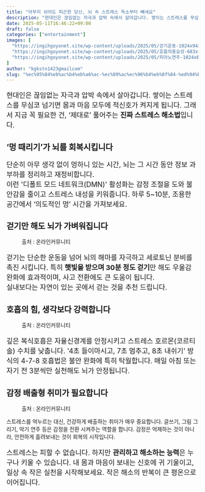 ```yaml
---
title: "아무리 쉬어도 피곤한 당신, 뇌 속 스트레스 독소부터 빼세요"
description: "현대인은 끊임없는 자극과 압박 속에서 살아갑니다. 쌓이는 스트레스를 무심코 넘기면 몸과 마음 모두에 적신호가 켜지게 됩니다. 그래서 지금 꼭 필요한 건, ‘제대로’ 풀어주는 진짜 스트레스 해소법입니다."
date: 2025-05-11T16:46:22+09:00
draft: false
categories: ["entertainment"]
images: [
  "https://ingihgoyonet.site/wp-content/uploads/2025/05/걷기운동-1024x942.jpg"
  "https://ingihgoyonet.site/wp-content/uploads/2025/05/호흡의중요성-683x1024.jpg"
  "https://ingihgoyonet.site/wp-content/uploads/2025/05/피아노연주-1024x683.jpg"
]
author: "kgkstn1423gmailcom"
slug: "%ec%95%84%eb%ac%b4%eb%a6%ac-%ec%89%ac%ec%96%b4%eb%8f%84-%ed%94%bc%ea%b3%a4%ed%95%9c-%eb%8b%b9%ec%8b%a0-%eb%87%8c-%ec%86%8d-%ec%8a%a4%ed%8a%b8%eb%a0%88%ec%8a%a4-%eb%8f%85%ec%86%8c%eb%b6%80%ed%84%b0"
---
```


<p style="font-size:18px">현대인은 끊임없는 자극과 압박 속에서 살아갑니다. 쌓이는 스트레스를 무심코 넘기면 몸과 마음 모두에 적신호가 켜지게 됩니다. 그래서 지금 꼭 필요한 건, ‘제대로’ 풀어주는 <strong>진짜 스트레스 해소법</strong>입니다.</p> <h2 >‘멍 때리기’가 뇌를 회복시킵니다</h2> <p style="font-size:18px">단순히 아무 생각 없이 멍하니 있는 시간, 뇌는 그 시간 동안 정보 과부하를 정리하고 재정비합니다.<br>이런 '디폴트 모드 네트워크(DMN)' 활성화는 감정 조절을 도와 불안감을 줄이고 스트레스 내성을 키워줍니다. 하루 5~10분, 조용한 공간에서 ‘의도적인 멍’ 시간을 가져보세요.</p> <h2 >걷기만 해도 뇌가 가벼워집니다</h2> <figure ><img src="https://ingihgoyonet.site/wp-content/uploads/2025/05/걷기운동-1024x942.jpg" alt="" style="aspect-ratio:16/9;object-fit:cover"/><figcaption >출처 : 온라인커뮤니티</figcaption></figure> <p style="font-size:18px">걷기는 단순한 운동을 넘어 뇌의 해마를 자극하고 세로토닌 분비를 촉진 시킵니다. 특히 <strong>햇빛을 받으며 30분 정도 걷기</strong>만 해도 우울감 완화에 효과적이며, 사고 전환에도 큰 도움이 됩니다.<br>실내보다는 자연이 있는 곳에서 걷는 것을 추천 드립니다.</p> <h2 >호흡의 힘, 생각보다 강력합니다</h2> <figure ><img src="https://ingihgoyonet.site/wp-content/uploads/2025/05/호흡의중요성-683x1024.jpg" alt="" style="aspect-ratio:16/9;object-fit:cover"/><figcaption >출처 : 온라인커뮤니티</figcaption></figure> <p style="font-size:18px">깊은 복식호흡은 자율신경계를 안정시키고 스트레스 호르몬(코르티솔) 수치를 낮춥니다. '4초 들이마시고, 7초 멈추고, 8초 내쉬기' 방식의 4-7-8 호흡법은 불안 완화에 특히 탁월합니다. 매일 아침 또는 자기 전 3분씩만 실천해도 뇌가 안정됩니다.</p> <h2 >감정 배출형 취미가 필요합니다</h2> <figure ><img src="https://ingihgoyonet.site/wp-content/uploads/2025/05/피아노연주-1024x683.jpg" alt="" style="aspect-ratio:16/9;object-fit:cover"/><figcaption >출처 : 온라인커뮤니티</figcaption></figure> <p>스트레스를 억누르는 대신, 건강하게 배출하는 취미가 매우 중요합니다. 글쓰기, 그림 그리기, 악기 연주 등은 감정을 전환 시켜주는 역할을 합니다. 감정은 억제하는 것이 아니라, 안전하게 흘려보내는 것이 회복의 시작입니다.</p> <p style="font-size:18px">스트레스는 피할 수 없습니다. 하지만 <strong>관리하고 해소하는 능력</strong>은 누구나 키울 수 있습니다. 내 몸과 마음이 보내는 신호에 귀 기울이고, 일상 속 작은 실천을 시작해보세요. 작은 해소의 반복이 큰 평온으로 이어집니다.</p>